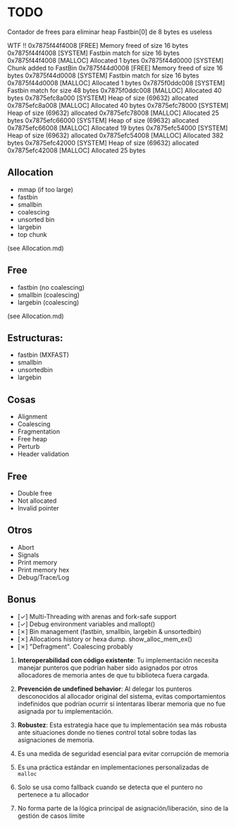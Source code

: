 # TODO

Contador de frees para eliminar heap
Fastbin[0] de 8 bytes es useless

WTF !!
0x7875f44f4008     [FREE] Memory freed of size 16 bytes
0x7875f44f4008   [SYSTEM] Fastbin match for size 16 bytes
0x7875f44f4008   [MALLOC] Allocated 1 bytes
0x7875f44d0000   [SYSTEM] Chunk added to FastBin
0x7875f44d0008     [FREE] Memory freed of size 16 bytes
0x7875f44d0008   [SYSTEM] Fastbin match for size 16 bytes
0x7875f44d0008   [MALLOC] Allocated 1 bytes
0x7875f0ddc008   [SYSTEM] Fastbin match for size 48 bytes
0x7875f0ddc008   [MALLOC] Allocated 40 bytes
0x7875efc8a000   [SYSTEM] Heap of size (69632) allocated
0x7875efc8a008   [MALLOC] Allocated 40 bytes
0x7875efc78000   [SYSTEM] Heap of size (69632) allocated
0x7875efc78008   [MALLOC] Allocated 25 bytes
0x7875efc66000   [SYSTEM] Heap of size (69632) allocated
0x7875efc66008   [MALLOC] Allocated 19 bytes
0x7875efc54000   [SYSTEM] Heap of size (69632) allocated
0x7875efc54008   [MALLOC] Allocated 382 bytes
0x7875efc42000   [SYSTEM] Heap of size (69632) allocated
0x7875efc42008   [MALLOC] Allocated 25 bytes

## Allocation
- mmap (if too large)
- fastbin
- smallbin
- coalescing
- unsorted bin
- largebin
- top chunk

(see Allocation.md)

## Free
- fastbin (no coalescing)
- smallbin (coalescing)
- largebin (coalescing)

(see Allocation.md)

## Estructuras:
- fastbin (MXFAST)
- smallbin
- unsortedbin
- largebin

## Cosas
- Alignment
- Coalescing
- Fragmentation
- Free heap
- Perturb
- Header validation

## Free
- Double free
- Not allocated
- Invalid pointer

## Otros
- Abort
- Signals
- Print memory
- Print memory hex
- Debug/Trace/Log

## Bonus

- [✓] Multi-Threading with arenas and fork-safe support
- [✓] Debug environment variables and mallopt()
- [✗] Bin management (fastbin, smallbin, largebin & unsortedbin)
- [✗] Allocations history or hexa dump. show_alloc_mem_ex()
- [✗] "Defragment". Coalescing probably

1. **Interoperabilidad con código existente**: Tu implementación necesita manejar punteros que podrían haber sido asignados por otros allocadores de memoria antes de que tu biblioteca fuera cargada.

2. **Prevención de undefined behavior**: Al delegar los punteros desconocidos al allocador original del sistema, evitas comportamientos indefinidos que podrían ocurrir si intentaras liberar memoria que no fue asignada por tu implementación.

3. **Robustez**: Esta estrategia hace que tu implementación sea más robusta ante situaciones donde no tienes control total sobre todas las asignaciones de memoria.

1. Es una medida de seguridad esencial para evitar corrupción de memoria
2. Es una práctica estándar en implementaciones personalizadas de `malloc`
3. Solo se usa como fallback cuando se detecta que el puntero no pertenece a tu allocador
4. No forma parte de la lógica principal de asignación/liberación, sino de la gestión de casos límite
